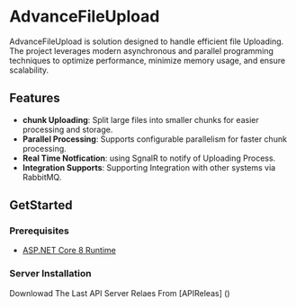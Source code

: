 # AdvanceFileUpload

AdvanceFileUpload is solution designed to handle efficient file Uploading. The project leverages modern asynchronous and parallel programming techniques to optimize performance, minimize memory usage, and ensure scalability.

## Features

- **chunk Uploading**: Split large files into smaller chunks for easier processing and storage.
- **Parallel Processing**: Supports configurable parallelism for faster chunk processing.
- **Real Time Notfication**: using SgnalR to notify of Uploading Process.
- **Integration Supports**: Supporting Integration with other systems via RabbitMQ.

## GetStarted
### Prerequisites
- [ASP.NET Core 8 Runtime](https://dotnet.microsoft.com/download/dotnet/8.0)
### Server Installation
Downlowad The Last API Server Relaes From [APIReleas] ()
